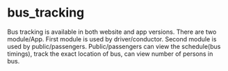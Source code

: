 # bus_tracking
Bus tracking is available in both website and app versions. There are two module/App. First module is used by driver/conductor. Second module is used by public/passengers. Public/passengers can view the schedule(bus timings), track the exact location of bus, can view number of persons in bus.

